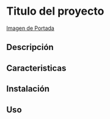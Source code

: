 # Titulo del proyecto

[Imagen de Portada](blue.jpg)

## Descripción

## Caracteristicas

## Instalación

## Uso
